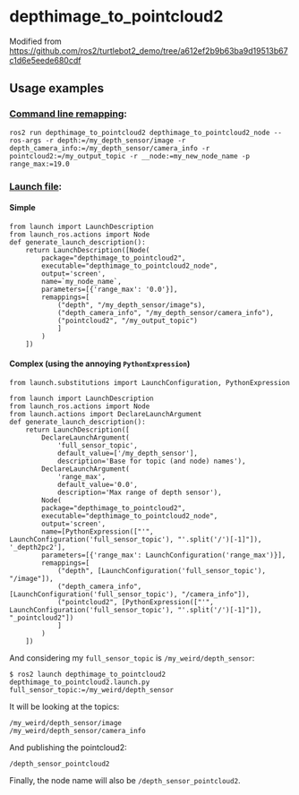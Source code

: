# depthimage_to_pointcloud2
Modified from https://github.com/ros2/turtlebot2_demo/tree/a612ef2b9b63ba9d19513b67c1d6e5eede680cdf

## Usage examples 

### [Command line remapping](https://docs.ros.org/en/galactic/How-To-Guides/Node-arguments.html):
```
ros2 run depthimage_to_pointcloud2 depthimage_to_pointcloud2_node --ros-args -r depth:=/my_depth_sensor/image -r depth_camera_info:=/my_depth_sensor/camera_info -r pointcloud2:=/my_output_topic -r __node:=my_new_node_name -p range_max:=19.0
```

### [Launch file](https://docs.ros.org/en/galactic/Tutorials/Launch/Creating-Launch-Files.html?highlight=remappings):
#### Simple
```
from launch import LaunchDescription
from launch_ros.actions import Node
def generate_launch_description():
    return LaunchDescription([Node(
        package="depthimage_to_pointcloud2",
        executable="depthimage_to_pointcloud2_node",
        output='screen',
        name=`my_node_name`,
        parameters=[{'range_max': '0.0'}],
        remappings=[
            ("depth", "/my_depth_sensor/image"s),
            ("depth_camera_info", "/my_depth_sensor/camera_info"),
            ("pointcloud2", "/my_output_topic")
            ]
        )
    ])
```

#### Complex (using the annoying `PythonExpression`)
```
from launch.substitutions import LaunchConfiguration, PythonExpression

from launch import LaunchDescription
from launch_ros.actions import Node
from launch.actions import DeclareLaunchArgument
def generate_launch_description():
    return LaunchDescription([
        DeclareLaunchArgument(
            'full_sensor_topic',
            default_value=['/my_depth_sensor'],
            description='Base for topic (and node) names'),
        DeclareLaunchArgument(
            'range_max',
            default_value='0.0',
            description='Max range of depth sensor'),
        Node(
        package="depthimage_to_pointcloud2",
        executable="depthimage_to_pointcloud2_node",
        output='screen',
        name=[PythonExpression(["'", LaunchConfiguration('full_sensor_topic'), "'.split('/')[-1]"]), '_depth2pc2'],
        parameters=[{'range_max': LaunchConfiguration('range_max')}],
        remappings=[
            ("depth", [LaunchConfiguration('full_sensor_topic'), "/image"]),
            ("depth_camera_info", [LaunchConfiguration('full_sensor_topic'), "/camera_info"]),
            ("pointcloud2", [PythonExpression(["'", LaunchConfiguration('full_sensor_topic'), "'.split('/')[-1]"]), "_pointcloud2"])
            ]
        )
    ])
```

And considering my `full_sensor_topic` is `/my_weird/depth_sensor`:
```
$ ros2 launch depthimage_to_pointcloud2 depthimage_to_pointcloud2.launch.py full_sensor_topic:=/my_weird/depth_sensor
```

It will be looking at the topics:
```
/my_weird/depth_sensor/image
/my_weird/depth_sensor/camera_info
```
And publishing the pointcloud2:
```
/depth_sensor_pointcloud2
```
Finally, the node name will also be `/depth_sensor_pointcloud2`.